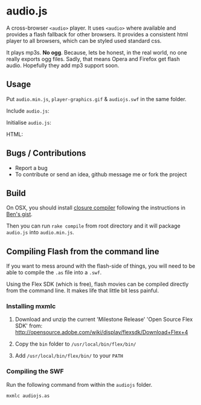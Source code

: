 # audio.js

A cross-browser `<audio>` player. It uses `<audio>` where available and provides
a flash fallback for other browsers. It provides a consistent html player to
all browsers, which can be styled used standard css.

It plays mp3s. **No ogg**. Because, lets be honest, in the real world, no one
really exports ogg files. Sadly, that means Opera and Firefox get flash audio.
Hopefully they add mp3 support soon.

## Usage

Put `audio.min.js`, `player-graphics.gif` & `audiojs.swf` in the same folder.

Include `audio.js`:
    <script src="/audiojs/audio.min.js"></script>

Initialise `audio.js`:
    <script>
      audiojs.events.ready(function() {
        var as = audiojs.createAll();
      });
    </script>

HTML:
    <audio src="/mp3/juicy.mp3" preload="auto" />


## Bugs / Contributions

- Report a bug
- To contribute or send an idea, github message me or fork the project

## Build

On OSX, you should install [closure compiler]() following the instructions in
[Ben's gist](https://gist.github.com/739724).

Then you can run `rake compile` from root directory and it will package `audio.js`
into `audio.min.js`.

## Compiling Flash from the command line

If you want to mess around with the flash-side of things, you will need to be
able to compile the `.as` file into a `.swf`.

Using the Flex SDK (which is free), flash movies can be compiled
directly from the command line. It makes life that little bit less painful.

### Installing mxmlc

1. Download and unzip the current 'Milestone Release' 'Open Source Flex SDK' from:
   <http://opensource.adobe.com/wiki/display/flexsdk/Download+Flex+4>

2. Copy the `bin` folder to `/usr/local/bin/flex/bin/`

3. Add `/usr/local/bin/flex/bin/` to your `PATH`

### Compiling the SWF

Run the following command from within the `audiojs` folder.

    mxmlc audiojs.as